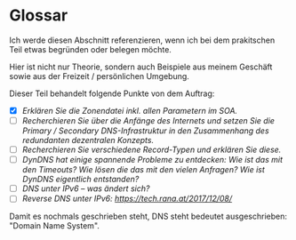 # Glossar
Ich werde diesen Abschnitt referenzieren, wenn ich bei dem prakitschen Teil etwas begründen oder belegen möchte.

Hier ist nicht nur Theorie, sondern auch Beispiele aus meinem Geschäft sowie aus der Freizeit / persönlichen Umgebung. 

Dieser Teil behandelt folgende Punkte von dem Auftrag:

- [x] *Erklären Sie die Zonendatei inkl. allen Parametern im SOA.*
- [ ] *Recherchieren Sie über die Anfänge des Internets und setzen Sie die Primary / Secondary DNS-Infrastruktur in den Zusammenhang des redundanten dezentralen Konzepts.*
- [ ] *Recherchieren Sie verschiedene Record-Typen und erklären Sie diese.*
- [ ] *DynDNS hat einige spannende Probleme zu entdecken: Wie ist das mit den Timeouts? Wie lösen die das mit den vielen Anfragen? Wie ist DynDNS eigentlich entstanden?*
- [ ] *DNS unter IPv6 – was ändert sich?*
- [ ] *Reverse DNS unter IPv6: https://tech.rana.at/2017/12/08/*

Damit es nochmals geschrieben steht, DNS steht bedeutet ausgeschrieben: "Domain Name System".